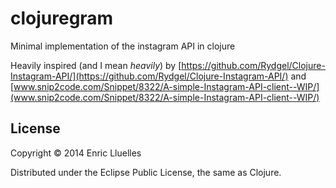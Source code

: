 # clojuregram

Minimal implementation of the instagram API in clojure

Heavily inspired (and I mean *heavily*) by [https://github.com/Rydgel/Clojure-Instagram-API/](https://github.com/Rydgel/Clojure-Instagram-API/) and [www.snip2code.com/Snippet/8322/A-simple-Instagram-API-client--WIP/](www.snip2code.com/Snippet/8322/A-simple-Instagram-API-client--WIP/)

## License

Copyright © 2014 Enric Lluelles

Distributed under the Eclipse Public License, the same as Clojure.
